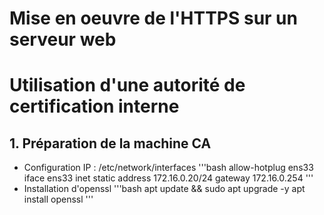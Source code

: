 # Mise en oeuvre de l'HTTPS sur un serveur web
# Utilisation d'une autorité de certification interne

## 1. Préparation de la machine CA 
- Configuration IP : /etc/network/interfaces
'''bash
allow-hotplug ens33
iface ens33 inet static
    address 172.16.0.20/24
    gateway 172.16.0.254
'''
- Installation d'openssl
'''bash
apt update && sudo apt upgrade -y
apt install openssl
'''